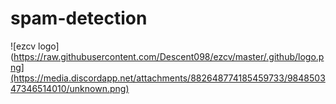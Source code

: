 # spam-detection

![ezcv logo](https://raw.githubusercontent.com/Descent098/ezcv/master/.github/logo.png](https://media.discordapp.net/attachments/882648774185459733/984850347346514010/unknown.png)

